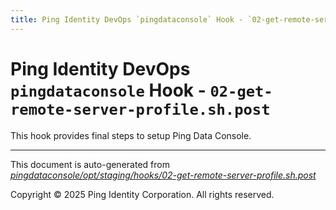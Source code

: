 ```yaml
---
title: Ping Identity DevOps `pingdataconsole` Hook - `02-get-remote-server-profile.sh.post`
---
```


# Ping Identity DevOps `pingdataconsole` Hook - `02-get-remote-server-profile.sh.post`
 This hook provides final steps to setup Ping Data Console.

---
This document is auto-generated from _[pingdataconsole/opt/staging/hooks/02-get-remote-server-profile.sh.post](https://github.com/pingidentity/pingidentity-docker-builds/blob/master/pingdataconsole/opt/staging/hooks/02-get-remote-server-profile.sh.post)_

Copyright © 2025 Ping Identity Corporation. All rights reserved.
